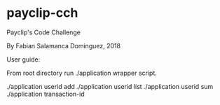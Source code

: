 # payclip-cch
Payclip's Code Challenge

By Fabian Salamanca Dominguez, 2018

User guide:

From root directory run ./application wrapper script.

./application <lt/>userid<gt/> add <transaction-json>
./application <lt/>userid<gt/> list
./application <lt/>userid<gt/> sum
./application <lt/>transaction-id<gt/>

